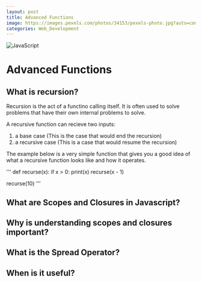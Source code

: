 ```yaml
---
layout: post
title: Advanced Functions
image: https://images.pexels.com/photos/34153/pexels-photo.jpg?auto=compress&cs=tinysrgb&dpr=2&h=750&w=1260
categories: Web_Development
---
```

![JavaScript](https://images.pexels.com/photos/34153/pexels-photo.jpg?auto=compress&cs=tinysrgb&dpr=2&h=750&w=1260)


# Advanced Functions

## What is recursion?

Recursion is the act of a functino calling itself. It is often used to solve problems that have their own internal problems to solve. 

A recursive function can recieve two inputs:
1. a base case (This is the case that would end the recursion)
2. a recursive case (This is a case that would resume the recursion)

The example below is a very simple function that gives you a good idea of what a recursive function looks like
and how it operates.

'''
def recurse(x):
  if x > 0:
       print(x)
       recurse(x - 1)

recurse(10)
'''

## What are Scopes and Closures in Javascript?

## Why is understanding scopes and closures important?

## What is the Spread Operator?

## When is it useful?

